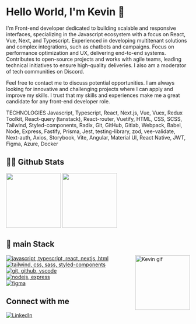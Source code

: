 # Hello World, I'm Kevin 👋

I'm Front-end developer dedicated to building scalable and responsive interfaces, specializing in the Javascript ecosystem with a focus on React, Vue, Next, and Typescript. Experienced in developing multitenant solutions and complex integrations, such as chatbots and campaigns. Focus on performance optimization and UX, delivering end-to-end systems. Contributes to open-source projects and works with agile teams, leading technical initiatives to ensure high-quality deliveries. I also am a moderator of tech communities on Discord.

Feel free to contact me to discuss potential opportunities. I am always looking for innovative and challenging projects where I can apply and improve my skills. I trust that my skills and experiences make me a great candidate for any front-end developer role.

TECHNOLOGIES
Javascript, Typescript, React, Next.js, Vue, Vuex, Redux Toolkit, React-query (tanstack), React-router,
Vuetify, HTML, CSS, SCSS, Tailwind, Styled-components, Radix, Git, GitHub, Gitlab, Webpack, Babel,
Node, Express, Fastify, Prisma, Jest, testing-library, zod, vee-validate, Next-auth, Axios, Storybook, Vite,
Angular, Material UI, React Native, JWT, Figma, Azure, Docker

## 🐱‍💻 Github Stats
<div>
  <a href="https://github.com/kevinCubas">
  <img height="150em" src="https://github-readme-stats.vercel.app/api?username=kevinCubas&show_icons=true&theme=midnight-purple&include_all_commits=true&count_private=true"/></a>
  <a href="https://github.com/kevinCubas">
    <img height="150em" src="https://github-readme-stats.vercel.app/api/top-langs/?username=kevinCubas&layout=compact&langs_count=7&theme=omni&hide=shell" />
  </a>
</div>

## 🚀 main Stack
<div>
  <a href="https://github.com/kevinCubas">
    <img alt="Kevin gif" src="https://cdn.discordapp.com/attachments/986395839897419776/986777975443828746/Kevin-gif.gif" height="150em" align="right"/>  
  </a>
  <a href="https://github.com/kevinCubas">
  <img src="https://skillicons.dev/icons?i=js,ts,react,nextjs,html" 
       alt="javascript, typescript, react, nextjs, html" /> <br>
  </a>
  <a href="https://github.com/kevinCubas">
    <img src="https://skillicons.dev/icons?i=tailwind,css,sass,styledcomponents" 
       alt=" tailwind, css, sass, styled-components" /> <br>
  </a>
  <a href="https://github.com/kevinCubas">
      <img src="https://skillicons.dev/icons?i=git,github,vscode" 
       alt="git, github, vscode" /> <br>
  </a>
  <a href="https://github.com/kevinCubas">
    <img src="https://skillicons.dev/icons?i=nodejs,express"
       alt="nodejs, express" /> <br>
  </a>
  <a href="https://github.com/kevinCubas">
    <img src="https://skillicons.dev/icons?i=figma" 
       alt="figma" />
  </a>
</div>

## Connect with me

<a href="https://www.linkedin.com/in/kevincubas/?locale=en_US"><img src="https://img.shields.io/badge/LinkedIn-0077B5?style=for-the-badge&logo=linkedin&logoColor=white" alt="LinkedIn"/></a>

